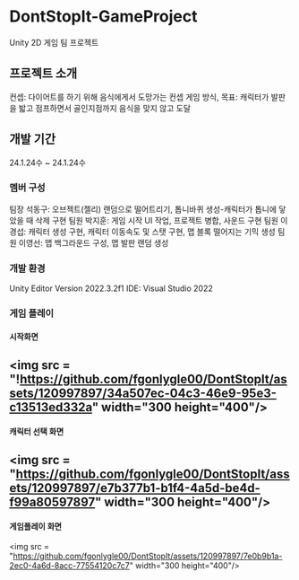 # DontStopIt-GameProject
Unity 2D 게임 팀 프로젝트

## 프로젝트 소개
컨셉: 다이어트를 하기 위해 음식에게서 도망가는 컨셉
게임 방식, 목표: 캐릭터가 발판을 밟고 점프하면서 골인지점까지 음식을 맞지 않고 도달

## 개발 기간
24.1.24수 ~ 24.1.24수

### 멤버 구성
팀장 석동구: 오브젝트(젤리) 랜덤으로 떨어트리기, 톱니바퀴 생성-캐릭터가 톱니에 닿았을 때 삭제 구현
팀원 박지훈: 게임 시작 UI 작업, 프로젝트 병합, 사운드 구현
팀원 이경섭: 캐릭터 생성 구현, 캐릭터 이동속도 및 스탯 구현, 맵 블록 떨어지는 기믹 생성
팀원 이영선: 맵 백그라운드 구성, 맵 발판 랜덤 생성 
 
### 개발 환경
Unity Editor Version 2022.3.2f1
IDE: Visual Studio 2022

### 게임 플레이
#### 시작화면
<img src = "!https://github.com/fgonlygle00/DontStopIt/assets/120997897/34a507ec-04c3-46e9-95e3-c13513ed332a" width="300 height="400"/>
---
#### 캐릭터 선택 화면
<img src = "https://github.com/fgonlygle00/DontStopIt/assets/120997897/e7b377b1-b1f4-4a5d-be4d-f99a80597897" width="300 height="400"/>
---
#### 게임플레이 화면
<img src = "https://github.com/fgonlygle00/DontStopIt/assets/120997897/7e0b9b1a-2ec0-4a6d-8acc-77554120c7c7" width="300 height="400"/>
